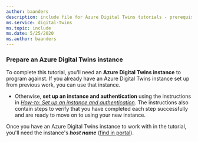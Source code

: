 ```yaml
---
author: baanders
description: include file for Azure Digital Twins tutorials - prerequisite to set up an instance
ms.service: digital-twins
ms.topic: include
ms.date: 5/25/2020
ms.author: baanders
---
```


### Prepare an Azure Digital Twins instance

To complete this tutorial, you'll need an **Azure Digital Twins instance** to program against. If you already have an Azure Digital Twins instance set up from previous work, you can use that instance.

* Otherwise, **set up an instance and authentication** using the instructions in [*How-to: Set up an instance and authentication*](../articles/digital-twins/how-to-set-up-instance-portal.md). The instructions also contain steps to verify that you have completed each step successfully and are ready to move on to using your new instance.

Once you have an Azure Digital Twins instance to work with in the tutorial, you'll need the instance's **_host name_** ([find in portal](how-to-set-up-instance-portal.md#verify-success-and-collect-important-values)).